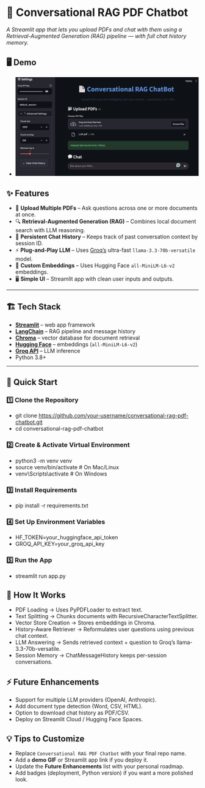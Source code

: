 # 🧠 **Conversational RAG PDF Chatbot**  
*A Streamlit app that lets you upload PDFs and chat with them using a Retrieval-Augmented Generation (RAG) pipeline — with full chat history memory.*


## 🖥️ Demo
- ![App Screenshot](/images/demo.png)



## ✨ Features

- 📄 **Upload Multiple PDFs** – Ask questions across one or more documents at once.
- 🔍 **Retrieval-Augmented Generation (RAG)** – Combines local document search with LLM reasoning.
- 💬 **Persistent Chat History** – Keeps track of past conversation context by session ID.
- ⚡ **Plug-and-Play LLM** – Uses [Groq’s](https://groq.com/) ultra-fast `llama-3.3-70b-versatile` model.
- 🧩 **Custom Embeddings** – Uses Hugging Face `all-MiniLM-L6-v2` embeddings.
- 🖥️ **Simple UI** – Streamlit app with clean user inputs and outputs.

---

## 🏗️ Tech Stack

- [**Streamlit**](https://streamlit.io/) – web app framework  
- [**LangChain**](https://www.langchain.com/) – RAG pipeline and message history  
- [**Chroma**](https://www.trychroma.com/) – vector database for document retrieval  
- [**Hugging Face**](https://huggingface.co/) – embeddings (`all-MiniLM-L6-v2`)  
- [**Groq API**](https://groq.com/) – LLM inference  
- Python 3.8+  

---

## 🚀 Quick Start

### 1️⃣ Clone the Repository
- git clone https://github.com/your-username/conversational-rag-pdf-chatbot.git
- cd conversational-rag-pdf-chatbot


### 2️⃣ Create & Activate Virtual Environment
- python3 -m venv venv
- source venv/bin/activate   # On Mac/Linux
- venv\Scripts\activate      # On Windows


### 3️⃣ Install Requirements
- pip install -r requirements.txt


### 4️⃣ Set Up Environment Variables
- HF_TOKEN=your_huggingface_api_token
- GROQ_API_KEY=your_groq_api_key


### 5️⃣ Run the App
- streamlit run app.py


## 🧩 How It Works

- PDF Loading → Uses PyPDFLoader to extract text.
- Text Splitting → Chunks documents with RecursiveCharacterTextSplitter.
- Vector Store Creation → Stores embeddings in Chroma.
- History-Aware Retriever → Reformulates user questions using previous chat context.
- LLM Answering → Sends retrieved context + question to Groq’s llama-3.3-70b-versatile.
- Session Memory → ChatMessageHistory keeps per-session conversations.



## ⚡ Future Enhancements

- Support for multiple LLM providers (OpenAI, Anthropic).
- Add document type detection (Word, CSV, HTML).
- Option to download chat history as PDF/CSV.
- Deploy on Streamlit Cloud / Hugging Face Spaces.


## 💡 Tips to Customize
- Replace `Conversational RAG PDF Chatbot` with your final repo name.  
- Add a **demo GIF** or Streamlit app link if you deploy it.  
- Update the **Future Enhancements** list with your personal roadmap.  
- Add badges (deployment, Python version) if you want a more polished look.

